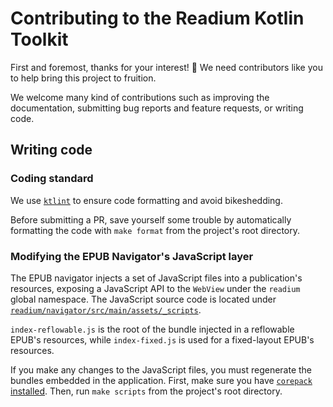 # Contributing to the Readium Kotlin Toolkit

First and foremost, thanks for your interest! 🙏 We need contributors like you to help bring this project to fruition.

We welcome many kind of contributions such as improving the documentation, submitting bug reports and feature requests, or writing code.

## Writing code

### Coding standard

We use [`ktlint`](https://github.com/pinterest/ktlint) to ensure code formatting and avoid bikeshedding.

Before submitting a PR, save yourself some trouble by automatically formatting the code with `make format` from the project's root directory.

### Modifying the EPUB Navigator's JavaScript layer

The EPUB navigator injects a set of JavaScript files into a publication's resources, exposing a JavaScript API to the `WebView` under the `readium` global namespace. The JavaScript source code is located under [`readium/navigator/src/main/assets/_scripts`](readium/navigator/src/main/assets/_scripts).

`index-reflowable.js` is the root of the bundle injected in a reflowable EPUB's resources, while `index-fixed.js` is used for a fixed-layout EPUB's resources.

If you make any changes to the JavaScript files, you must regenerate the bundles embedded in the application. First, make sure you have [`corepack` installed](https://pnpm.io/installation#using-corepack). Then, run `make scripts` from the project's root directory.

